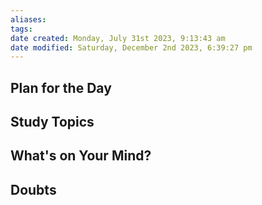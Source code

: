```yaml
---
aliases: 
tags: 
date created: Monday, July 31st 2023, 9:13:43 am
date modified: Saturday, December 2nd 2023, 6:39:27 pm
---
```


## Plan for the Day

## Study Topics

## What's on Your Mind?

## Doubts